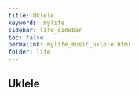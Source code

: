 ```yaml
---
title: Uklele
keywords: mylife
sidebar: life_sidebar
toc: false
permalink: mylife_music_uklele.html
folder: life
---
```


## Uklele